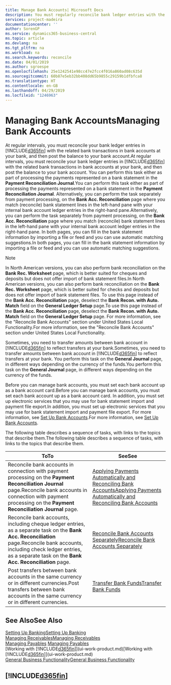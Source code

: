```yaml
---
title: Manage Bank Accounts| Microsoft Docs
description: You must regularly reconcile bank ledger entries with the related bank transactions in your bank accounts.
services: project-madeira
documentationcenter: ''
author: SorenGP
ms.service: dynamics365-business-central
ms.topic: article
ms.devlang: na
ms.tgt_pltfrm: na
ms.workload: na
ms.search.keywords: reconcile
ms.date: 04/01/2019
ms.author: sgroespe
ms.openlocfilehash: 25e1242541e98cc47e2fcc4f016a860ad08c635d
ms.sourcegitcommit: 60b87e5eb32bb408dd65b9855c29159b1dfbfca8
ms.translationtype: HT
ms.contentlocale: en-GB
ms.lasthandoff: 04/29/2019
ms.locfileid: "1246963"
---
```

# <a name="managing-bank-accounts"></a><span data-ttu-id="090f6-103">Managing Bank Accounts</span><span class="sxs-lookup"><span data-stu-id="090f6-103">Managing Bank Accounts</span></span>
<span data-ttu-id="090f6-104">At regular intervals, you must reconcile your bank ledger entries in [!INCLUDE[d365fin](includes/d365fin_md.md)] with the related bank transactions in bank accounts at your bank, and then post the balance to your bank account.</span><span class="sxs-lookup"><span data-stu-id="090f6-104">At regular intervals, you must reconcile your bank ledger entries in [!INCLUDE[d365fin](includes/d365fin_md.md)] with the related bank transactions in bank accounts at your bank, and then post the balance to your bank account.</span></span> <span data-ttu-id="090f6-105">You can perform this task either as part of processing the payments represented on a bank statement in the **Payment Reconciliation Journal**.</span><span class="sxs-lookup"><span data-stu-id="090f6-105">You can perform this task either as part of processing the payments represented on a bank statement in the **Payment Reconciliation Journal**.</span></span> <span data-ttu-id="090f6-106">Alternatively, you can perform the task separately from payment processing, on the **Bank Acc. Reconciliation** page where you match (reconcile) bank statement lines in the left-hand pane with your internal bank account ledger entries in the right-hand pane.</span><span class="sxs-lookup"><span data-stu-id="090f6-106">Alternatively, you can perform the task separately from payment processing, on the **Bank Acc. Reconciliation** page where you match (reconcile) bank statement lines in the left-hand pane with your internal bank account ledger entries in the right-hand pane.</span></span> <span data-ttu-id="090f6-107">In both pages, you can fill in the bank statement information by importing a file or feed and you can use automatic matching suggestions.</span><span class="sxs-lookup"><span data-stu-id="090f6-107">In both pages, you can fill in the bank statement information by importing a file or feed and you can use automatic matching suggestions.</span></span>

> [!NOTE]  
> <span data-ttu-id="090f6-108">In North American versions, you can also perform bank reconciliation on the **Bank Rec. Worksheet** page, which is better suited for cheques and deposits but does not offer import of bank statement files.</span><span class="sxs-lookup"><span data-stu-id="090f6-108">In North American versions, you can also perform bank reconciliation on the **Bank Rec. Worksheet** page, which is better suited for checks and deposits but does not offer import of bank statement files.</span></span> <span data-ttu-id="090f6-109">To use this page instead of the **Bank Acc. Reconciliation** page, deselect the **Bank Recon. with Auto. Match** field on the **General Ledger Setup** page.</span><span class="sxs-lookup"><span data-stu-id="090f6-109">To use this page instead of the **Bank Acc. Reconciliation** page, deselect the **Bank Recon. with Auto. Match** field on the **General Ledger Setup** page.</span></span> <span data-ttu-id="090f6-110">For more information, see the "Reconcile Bank Accounts" section under United States Local Functionality.</span><span class="sxs-lookup"><span data-stu-id="090f6-110">For more information, see the "Reconcile Bank Accounts" section under United States Local Functionality.</span></span>

<span data-ttu-id="090f6-111">Sometimes, you need to transfer amounts between bank account in [!INCLUDE[d365fin](includes/d365fin_md.md)] to reflect transfers at your bank.</span><span class="sxs-lookup"><span data-stu-id="090f6-111">Sometimes, you need to transfer amounts between bank account in [!INCLUDE[d365fin](includes/d365fin_md.md)] to reflect transfers at your bank.</span></span> <span data-ttu-id="090f6-112">You perform this task on the **General Journal** page, in different ways depending on the currency of the funds.</span><span class="sxs-lookup"><span data-stu-id="090f6-112">You perform this task on the **General Journal** page, in different ways depending on the currency of the funds.</span></span>

<span data-ttu-id="090f6-113">Before you can manage bank accounts, you must set each bank account up as a bank account card.</span><span class="sxs-lookup"><span data-stu-id="090f6-113">Before you can manage bank accounts, you must set each bank account up as a bank account card.</span></span> <span data-ttu-id="090f6-114">In addition, you must set up electronic services that you may use for bank statement import and payment file export.</span><span class="sxs-lookup"><span data-stu-id="090f6-114">In addition, you must set up electronic services that you may use for bank statement import and payment file export.</span></span> <span data-ttu-id="090f6-115">For more information, see [Set Up Bank Accounts](bank-setup-banking.md).</span><span class="sxs-lookup"><span data-stu-id="090f6-115">For more information, see [Set Up Bank Accounts](bank-setup-banking.md).</span></span>

<span data-ttu-id="090f6-116">The following table describes a sequence of tasks, with links to the topics that describe them.</span><span class="sxs-lookup"><span data-stu-id="090f6-116">The following table describes a sequence of tasks, with links to the topics that describe them.</span></span>

| <span data-ttu-id="090f6-117">To</span><span class="sxs-lookup"><span data-stu-id="090f6-117">To</span></span> | <span data-ttu-id="090f6-118">See</span><span class="sxs-lookup"><span data-stu-id="090f6-118">See</span></span> |
| --- | --- |
| <span data-ttu-id="090f6-119">Reconcile bank accounts in connection with payment processing on the **Payment Reconciliation Journal** page.</span><span class="sxs-lookup"><span data-stu-id="090f6-119">Reconcile bank accounts in connection with payment processing on the **Payment Reconciliation Journal** page.</span></span> |[<span data-ttu-id="090f6-120">Applying Payments Automatically and Reconciling Bank Accounts</span><span class="sxs-lookup"><span data-stu-id="090f6-120">Applying Payments Automatically and Reconciling Bank Accounts</span></span>](receivables-apply-payments-auto-reconcile-bank-accounts.md) |
| <span data-ttu-id="090f6-121">Reconcile bank accounts, including cheque ledger entries, as a separate task on the **Bank Acc. Reconciliation** page.</span><span class="sxs-lookup"><span data-stu-id="090f6-121">Reconcile bank accounts, including check ledger entries, as a separate task on the **Bank Acc. Reconciliation** page.</span></span> |[<span data-ttu-id="090f6-122">Reconcile Bank Accounts Separately</span><span class="sxs-lookup"><span data-stu-id="090f6-122">Reconcile Bank Accounts Separately</span></span>](bank-how-reconcile-bank-accounts-separately.md) |
| <span data-ttu-id="090f6-123">Post transfers between bank accounts in the same currency or in different currencies.</span><span class="sxs-lookup"><span data-stu-id="090f6-123">Post transfers between bank accounts in the same currency or in different currencies.</span></span> |[<span data-ttu-id="090f6-124">Transfer Bank Funds</span><span class="sxs-lookup"><span data-stu-id="090f6-124">Transfer Bank Funds</span></span>](bank-how-transfer-bank-funds.md) |

## <a name="see-also"></a><span data-ttu-id="090f6-125">See Also</span><span class="sxs-lookup"><span data-stu-id="090f6-125">See Also</span></span>
[<span data-ttu-id="090f6-126">Setting Up Banking</span><span class="sxs-lookup"><span data-stu-id="090f6-126">Setting Up Banking</span></span>](bank-setup-banking.md)  
[<span data-ttu-id="090f6-127">Managing Receivables</span><span class="sxs-lookup"><span data-stu-id="090f6-127">Managing Receivables</span></span>](receivables-manage-receivables.md)  
<span data-ttu-id="090f6-128">[Managing Payables](payables-manage-payables.md)  </span><span class="sxs-lookup"><span data-stu-id="090f6-128">[Managing Payables](payables-manage-payables.md)  </span></span>  
<span data-ttu-id="090f6-129">[Working with [!INCLUDE[d365fin](includes/d365fin_md.md)]](ui-work-product.md)</span><span class="sxs-lookup"><span data-stu-id="090f6-129">[Working with [!INCLUDE[d365fin](includes/d365fin_md.md)]](ui-work-product.md)</span></span>  
[<span data-ttu-id="090f6-130">General Business Functionality</span><span class="sxs-lookup"><span data-stu-id="090f6-130">General Business Functionality</span></span>](ui-across-business-areas.md)  

## [!INCLUDE[d365fin](includes/free_trial_md.md)]  
 
